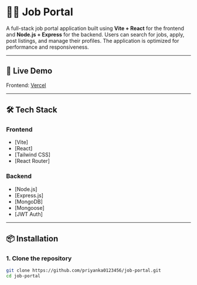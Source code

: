 # 🧑‍💼 Job Portal

A full-stack job portal application built using **Vite + React** for the frontend and **Node.js + Express** for the backend. Users can search for jobs, apply, post listings, and manage their profiles. The application is optimized for performance and responsiveness.

---

## 🚀 Live Demo

Frontend: [ Vercel](https://job-portal-gilt.vercel.app/)


---



## 🛠️ Tech Stack

### Frontend
- [Vite]
- [React]
- [Tailwind CSS]
- [React Router]

### Backend
- [Node.js]
- [Express.js]
- [MongoDB]
- [Mongoose]
- [JWT Auth]

---

## 📦 Installation

### 1. Clone the repository

```bash
git clone https://github.com/priyanka0123456/job-portal.git
cd job-portal
